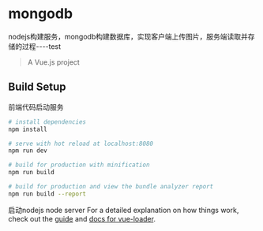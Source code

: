# mongodb
nodejs构建服务，mongodb构建数据库，实现客户端上传图片，服务端读取并存储的过程----test
> A Vue.js project

## Build Setup
前端代码启动服务
``` bash
# install dependencies
npm install

# serve with hot reload at localhost:8080
npm run dev

# build for production with minification
npm run build

# build for production and view the bundle analyzer report
npm run build --report
```
启动nodejs
 node server
For a detailed explanation on how things work, check out the [guide](http://vuejs-templates.github.io/webpack/) and [docs for vue-loader](http://vuejs.github.io/vue-loader).
